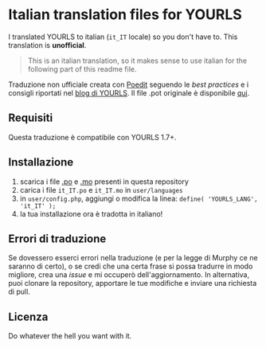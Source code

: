 # Italian translation files for YOURLS
I translated YOURLS to italian (`it_IT` locale) so you don't have to. This translation is **unofficial**.
> This is an italian translation, so it makes sense to use italian for the following part of this readme file.

Traduzione non ufficiale creata con [Poedit](https://poedit.net/) seguendo le *best practices* e i consigli riportati nel [blog di YOURLS](http://blog.yourls.org/2013/02/workshop-how-to-create-your-own-translation-file-for-yourls/). Il file .pot originale è disponibile [qui](https://github.com/YOURLS/YOURLS.pot).
## Requisiti
Questa traduzione è compatibile con YOURLS 1.7+.

## Installazione
 1. scarica i file [.po](https://github.com/ggardin/YOURLS-it_IT/raw/master/it_IT.po) e [.mo](https://github.com/ggardin/YOURLS-it_IT/raw/master/it_IT.mo) presenti in questa repository
 2. carica i file `it_IT.po` e `it_IT.mo` in `user/languages`
 3. in `user/config.php`, aggiungi o modifica la linea: `define( 'YOURLS_LANG', 'it_IT' );`
 4. la tua installazione ora è tradotta in italiano!
 
## Errori di traduzione
Se dovessero esserci errori nella traduzione (e per la legge di Murphy ce ne saranno di certo), o se credi che una certa frase si possa tradurre in modo migliore, crea una *issue* e mi occuperò dell'aggiornamento.
In alternativa, puoi clonare la repository, apportare le tue modifiche e inviare una richiesta di pull.

## Licenza
Do whatever the hell you want with it.
